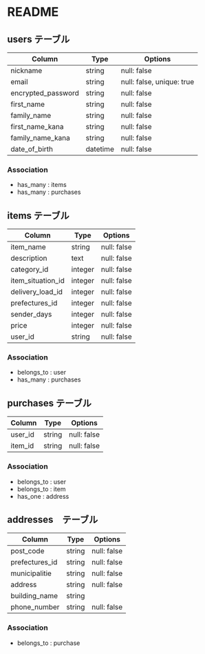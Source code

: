 # README

## users テーブル

| Column             | Type     | Options                  |
| ------------------ | -------- | ------------------------ |
| nickname           | string   | null: false              |
| email              | string   | null: false, unique: true|
| encrypted_password | string   | null: false              |
| first_name         | string   | null: false              |
| family_name        | string   | null: false              |
| first_name_kana    | string   | null: false              |
| family_name_kana   | string   | null: false              |
| date_of_birth      | datetime | null: false              |

### Association
- has_many : items
- has_many : purchases


## items テーブル

| Column             | Type     | Options                  |
| ------------------ | -------- | ------------------------ |
| item_name          | string   | null: false              |
| description        | text     | null: false              |
| category_id        | integer  | null: false              |
| item_situation_id  | integer  | null: false              |
| delivery_load_id   | integer  | null: false              |
| prefectures_id     | integer  | null: false              |
| sender_days        | integer  | null: false              |
| price              | integer  | null: false              |
| user_id            | string   | null: false              |

### Association
- belongs_to : user
- has_many : purchases


## purchases テーブル

| Column             | Type     | Options                  |
| ------------------ | -------- | ------------------------ |
| user_id            | string   | null: false              |
| item_id            | string   | null: false              |

### Association
- belongs_to : user
- belongs_to : item
- has_one : address


## addresses　テーブル

| Column             | Type     | Options                  |
| ------------------ | -------- | ------------------------ |
| post_code          | string   | null: false              |
| prefectures_id     | string   | null: false              |
| municipalitie      | string   | null: false              |
| address            | string   | null: false              |
| building_name      | string   |                          |
| phone_number       | string   | null: false              |


### Association
- belongs_to : purchase

